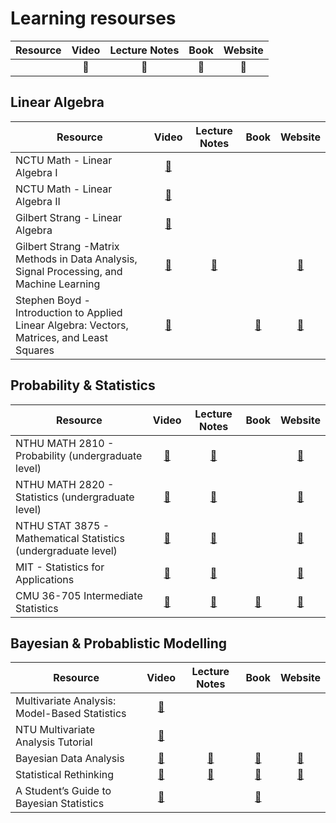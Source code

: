 # Learning resourses

| Resource | Video          | Lecture Notes | Book   | Website |
| ---      | :---:          | :---:         | :---:  | :---:   |
|          | :movie_camera: | :memo:        | :book: | :link:  |

## Linear Algebra

| Resource | Video          | Lecture Notes | Book   | Website |
| ---      | :---:          | :---:         | :---:  | :---:   |
| NCTU Math - Linear Algebra I  | [:movie_camera:](https://ocw.nctu.edu.tw/course_detail-v.php?bgid=1&gid=1&nid=271) |
| NCTU Math - Linear Algebra II | [:movie_camera:](https://ocw.nctu.edu.tw/course_detail-v.php?bgid=1&gid=1&nid=361) |
| Gilbert Strang - Linear Algebra |[:movie_camera:](https://ocw.mit.edu/courses/mathematics/18-06sc-linear-algebra-fall-2011/) |
| Gilbert Strang -Matrix Methods in Data Analysis, Signal Processing, and Machine Learning | [:movie_camera:](https://ocw.mit.edu/courses/mathematics/18-065-matrix-methods-in-data-analysis-signal-processing-and-machine-learning-spring-2018/video-lectures/) | [:memo:](https://ocw.mit.edu/courses/mathematics/18-065-matrix-methods-in-data-analysis-signal-processing-and-machine-learning-spring-2018/assignments/) |  | [:link:](https://ocw.mit.edu/courses/mathematics/18-065-matrix-methods-in-data-analysis-signal-processing-and-machine-learning-spring-2018/index.htm) |
| Stephen Boyd - Introduction to Applied Linear Algebra: Vectors, Matrices, and Least Squares | [:movie_camera:](https://www.youtube.com/playlist?list=PLoROMvodv4rMz-WbFQtNUsUElIh2cPmN9) | |[:book:](https://web.stanford.edu/~boyd/vmls/vmls.pdf)| [:link:](https://web.stanford.edu/~boyd/vmls/)


## Probability & Statistics
| Resource | Video          | Lecture Notes | Book   | Website |
| ---      | :---:          | :---:         | :---:  | :---:   |
| NTHU MATH 2810 - Probability (undergraduate level) | [:movie_camera:](http://www.stat.nthu.edu.tw/~swcheng/Teaching/math2810/index.php) | [:memo:](http://www.stat.nthu.edu.tw/~swcheng/Teaching/math2810/index.php) | |[:link:](http://www.stat.nthu.edu.tw/~swcheng/Teaching/math2810/index.php)
| NTHU MATH 2820 - Statistics (undergraduate level) | [:movie_camera:](http://www.stat.nthu.edu.tw/~swcheng/Teaching/math2820/index.php) | [:memo:](http://www.stat.nthu.edu.tw/~swcheng/Teaching/math2820/index.php) | | [:link:](http://www.stat.nthu.edu.tw/~swcheng/Teaching/math2820/index.php)
| NTHU STAT 3875 - Mathematical Statistics (undergraduate level) | [:movie_camera:](http://www.stat.nthu.edu.tw/~swcheng/Teaching/stat3875/index.php) | [:memo:](http://www.stat.nthu.edu.tw/~swcheng/Teaching/stat3875/index.php) | | [:link:](http://www.stat.nthu.edu.tw/~swcheng/Teaching/stat3875/index.php)
| MIT - Statistics for Applications | [:movie_camera:](https://ocw.mit.edu/courses/mathematics/18-650-statistics-for-applications-fall-2016/lecture-videos/) | [:memo:](https://ocw.mit.edu/courses/mathematics/18-650-statistics-for-applications-fall-2016/lecture-slides) | |[:link:](https://ocw.mit.edu/courses/mathematics/18-650-statistics-for-applications-fall-2016/index.htm)|
| CMU 36-705 Intermediate Statistics | [:movie_camera:](https://www.youtube.com/playlist?list=PLJPW8OTey_OZk6K_9QLpguoPg_Ip3GkW_) | [:memo:](http://www.stat.cmu.edu/~larry/=stat705/) | [:book:](https://github.com/thefuryelement/Readers-Solitude/raw/master/All%20Of%20Statistics%20-%20Larry%20Wasserman.pdf) | [:link:](http://www.stat.cmu.edu/~larry/=stat705/)

## Bayesian & Probablistic Modelling

| Resource | Video | Lecture Notes | Book  | Website |
| ---      | :---:   | :---:       | :---: | :---:   |
| Multivariate Analysis: Model-Based Statistics | [:movie_camera:](https://www.youtube.com/playlist?list=PLKBC9odgDUw5NYjpKbIq0U-Vbg_JCsx4U)|
| NTU Multivariate Analysis Tutorial | [:movie_camera:](https://www.youtube.com/playlist?list=PL-QkhjfYf9S2ryHzWj6uHisRYHsHjt1sm&ab_channel=%E9%BB%83%E7%90%AE%E4%BB%81)|
| Bayesian Data Analysis | [:movie_camera:](https://www.youtube.com/playlist?list=PLBqnAso5Dy7O0IVoVn2b-WtetXQk5CDk6) | [:memo:](https://avehtari.github.io/BDA_course_Aalto/chapter_notes/BDA_notes.pdf) | [:book:](http://www.stat.columbia.edu/~gelman/book/BDA3.pdf) | [:link:](https://avehtari.github.io/BDA_course_Aalto/) |
| Statistical Rethinking |[:movie_camera:](https://www.youtube.com/playlist?list=PLDcUM9US4XdNM4Edgs7weiyIguLSToZRI)| [:memo:](https://github.com/rmcelreath/stat_rethinking_2020)|[:book:](https://github.com/Booleans/statistical-rethinking/raw/master/Statistical%20Rethinking%202nd%20Edition.pdf)|[:link:](http://xcelab.net/rm/statistical-rethinking/)|
| A Student’s Guide to Bayesian Statistics | [:movie_camera:](https://www.youtube.com/playlist?list=PLwJRxp3blEvZ8AKMXOy0fc0cqT61GsKCG) | | [:book:](https://dokumen.pub/download/a-students-guide-to-bayesian-statistics-2017942214-9781473916357-9781473916364.html)

